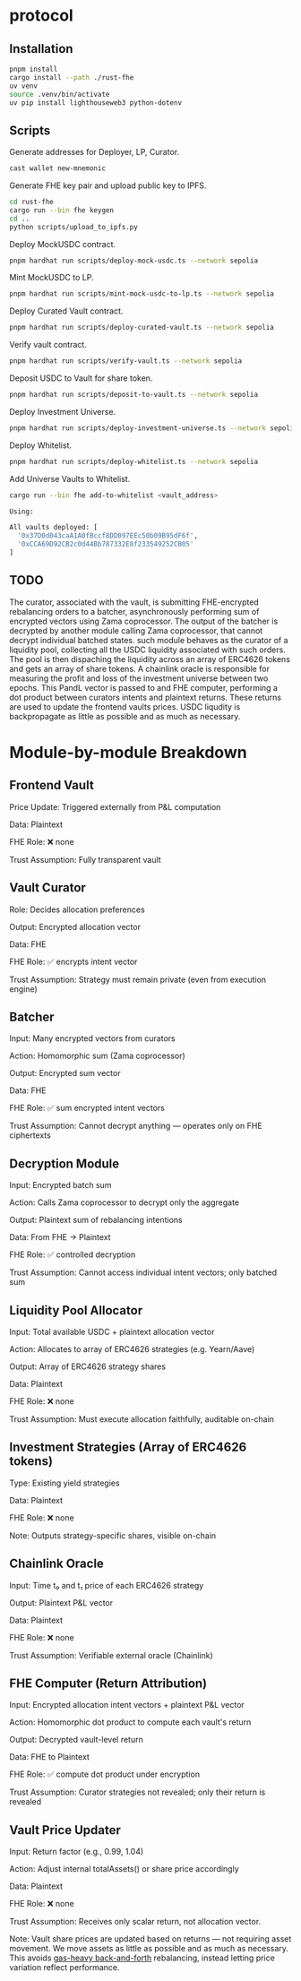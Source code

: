 # protocol

## Installation

```bash
pnpm install
cargo install --path ./rust-fhe
uv venv
source .venv/bin/activate
uv pip install lighthouseweb3 python-dotenv
```

## Scripts

Generate addresses for Deployer, LP, Curator.

```bash
cast wallet new-mnemonic
```

Generate FHE key pair and upload public key to IPFS.

```bash
cd rust-fhe
cargo run --bin fhe keygen
cd .. 
python scripts/upload_to_ipfs.py
```

Deploy MockUSDC contract.

```bash
pnpm hardhat run scripts/deploy-mock-usdc.ts --network sepolia
```

Mint MockUSDC to LP.

```bash
pnpm hardhat run scripts/mint-mock-usdc-to-lp.ts --network sepolia
```

Deploy Curated Vault contract.

```bash
pnpm hardhat run scripts/deploy-curated-vault.ts --network sepolia
```

Verify vault contract.

```bash
pnpm hardhat run scripts/verify-vault.ts --network sepolia
```

Deposit USDC to Vault for share token.

```bash
pnpm hardhat run scripts/deposit-to-vault.ts --network sepolia
```

Deploy Investment Universe.

```bash
pnpm hardhat run scripts/deploy-investment-universe.ts --network sepolia
```

Deploy Whitelist.

```bash
pnpm hardhat run scripts/deploy-whitelist.ts --network sepolia
```

Add Universe Vaults to Whitelist.

```bash
cargo run --bin fhe add-to-whitelist <vault_address>

Using:

All vaults deployed: [
  '0x37D0d043caA1A0fBccf8DD097EEc50b09B95dF6f',
  '0xCCA69D92CB2c0d44Bb787332E8f233549252CB05'
]
```

<!-- Submit encrypted order to Vault.

```bash
cargo run --bin fhe encrypt-and-submit
pnpm hardhat run scripts/submit-encrypted-order.ts --network sepolia
``` -->

## TODO

The curator, associated with the vault, is submitting FHE-encrypted rebalancing orders to a batcher, asynchronously performing sum of encrypted vectors using Zama coprocessor. The output of the batcher is decrypted by another module calling Zama coprocessor, that cannot decrypt individual batched states. such module behaves as the curator of a liquidity pool, collecting all the USDC liquidity associated with such orders. The pool is then dispaching the liquidity across an array of ERC4626 tokens and gets an array of share tokens. A chainlink oracle is responsible for measuring the profit and loss of the investment universe between two epochs. This PandL vector is passed to and FHE computer, performing a dot product between curators intents and plaintext returns. These returns are used to update the frontend vaults prices. USDC liqudity is backpropagate as little as possible and as much as necessary.

# Module-by-module Breakdown

## Frontend Vault

Price Update: Triggered externally from P&L computation

Data: Plaintext

FHE Role: ❌ none

Trust Assumption: Fully transparent vault

## Vault Curator

Role: Decides allocation preferences

Output: Encrypted allocation vector

Data: FHE

FHE Role: ✅ encrypts intent vector

Trust Assumption: Strategy must remain private (even from execution engine)

## Batcher

Input: Many encrypted vectors from curators

Action: Homomorphic sum (Zama coprocessor)

Output: Encrypted sum vector

Data: FHE

FHE Role: ✅ sum encrypted intent vectors

Trust Assumption: Cannot decrypt anything — operates only on FHE ciphertexts

## Decryption Module

Input: Encrypted batch sum

Action: Calls Zama coprocessor to decrypt only the aggregate

Output: Plaintext sum of rebalancing intentions

Data: From FHE → Plaintext

FHE Role: ✅ controlled decryption

Trust Assumption: Cannot access individual intent vectors; only batched sum

## Liquidity Pool Allocator

Input: Total available USDC + plaintext allocation vector

Action: Allocates to array of ERC4626 strategies (e.g. Yearn/Aave)

Output: Array of ERC4626 strategy shares

Data: Plaintext

FHE Role: ❌ none

Trust Assumption: Must execute allocation faithfully, auditable on-chain

## Investment Strategies (Array of ERC4626 tokens)

Type: Existing yield strategies

Data: Plaintext

FHE Role: ❌ none

Note: Outputs strategy-specific shares, visible on-chain

## Chainlink Oracle

Input: Time t₀ and t₁ price of each ERC4626 strategy

Output: Plaintext P&L vector

Data: Plaintext

FHE Role: ❌ none

Trust Assumption: Verifiable external oracle (Chainlink)

## FHE Computer (Return Attribution)

Input: Encrypted allocation intent vectors + plaintext P&L vector

Action: Homomorphic dot product to compute each vault's return

Output: Decrypted vault-level return

Data: FHE to Plaintext

FHE Role: ✅ compute dot product under encryption

Trust Assumption: Curator strategies not revealed; only their return is revealed

## Vault Price Updater

Input: Return factor (e.g., 0.99, 1.04)

Action: Adjust internal totalAssets() or share price accordingly

Data: Plaintext

FHE Role: ❌ none

Trust Assumption: Receives only scalar return, not allocation vector.

Note: Vault share prices are updated based on returns — not requiring asset movement. We move assets as little as possible and as much as necessary. This avoids [gas-heavy back-and-forth](https://github.com/OrionFinanceAI/orionfinance-app/blob/91ede5ef8cc37687cd4b8b42ba534d1fed79711d/app.py) rebalancing, instead letting price variation reflect performance.
